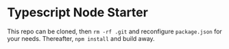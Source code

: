# Typescript Node Starter
This repo can be cloned, then `rm -rf .git` and reconfigure `package.json` for your 
needs. Thereafter, `npm install` and build away.
